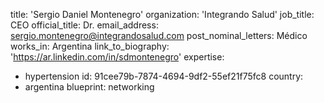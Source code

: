 title: 'Sergio Daniel Montenegro'
organization: 'Integrando Salud'
job_title: CEO
official_title: Dr.
email_address: sergio.montenegro@integrandosalud.com
post_nominal_letters: Médico
works_in: Argentina
link_to_biography: 'https://ar.linkedin.com/in/sdmontenegro'
expertise:
  - hypertension
id: 91cee79b-7874-4694-9df2-55ef21f75fc8
country:
  - argentina
blueprint: networking
